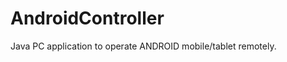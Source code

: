 AndroidController
=================

Java PC application to operate ANDROID mobile/tablet remotely.
